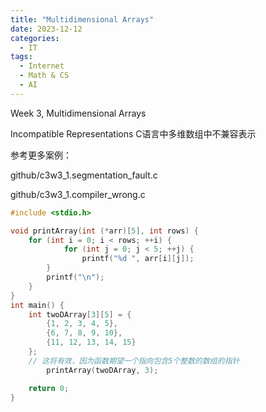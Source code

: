 ```yaml
---
title: "Multidimensional Arrays"
date: 2023-12-12
categories:
  - IT
tags:
  - Internet
  - Math & CS
  - AI
---
```



Week 3, Multidimensional Arrays

Incompatible Representations
C语言中多维数组中不兼容表示

参考更多案例：

github/c3w3_1.segmentation_fault.c

github/c3w3_1.compiler_wrong.c

```c
#include <stdio.h>

void printArray(int (*arr)[5], int rows) {
	for (int i = 0; i < rows; ++i) {
			for (int j = 0; j < 5; ++j) {
				printf("%d ", arr[i][j]);
		}
		printf("\n");
	}
}
int main() {
	int twoDArray[3][5] = {
		{1, 2, 3, 4, 5},
		{6, 7, 8, 9, 10},
		{11, 12, 13, 14, 15}
	};
	// 这将有效，因为函数期望一个指向包含5个整数的数组的指针
		printArray(twoDArray, 3);

	return 0;
}
```